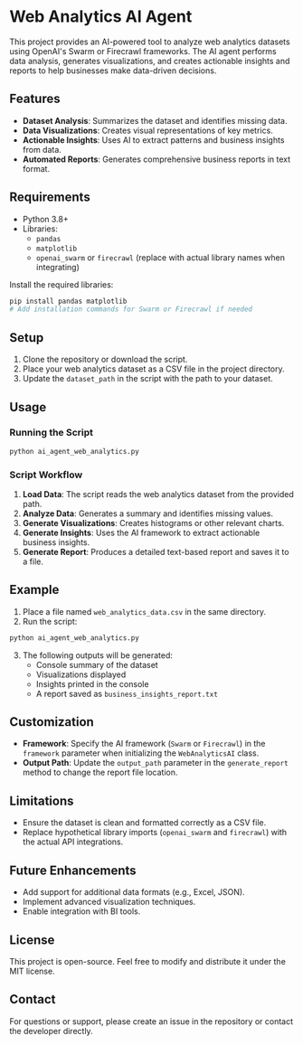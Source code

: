 # Web Analytics AI Agent

This project provides an AI-powered tool to analyze web analytics datasets using OpenAI's Swarm or Firecrawl frameworks. The AI agent performs data analysis, generates visualizations, and creates actionable insights and reports to help businesses make data-driven decisions.

## Features

- **Dataset Analysis**: Summarizes the dataset and identifies missing data.
- **Data Visualizations**: Creates visual representations of key metrics.
- **Actionable Insights**: Uses AI to extract patterns and business insights from data.
- **Automated Reports**: Generates comprehensive business reports in text format.

## Requirements

- Python 3.8+
- Libraries:
  - `pandas`
  - `matplotlib`
  - `openai_swarm` or `firecrawl` (replace with actual library names when integrating)

Install the required libraries:

```bash
pip install pandas matplotlib
# Add installation commands for Swarm or Firecrawl if needed
```

## Setup

1. Clone the repository or download the script.
2. Place your web analytics dataset as a CSV file in the project directory.
3. Update the `dataset_path` in the script with the path to your dataset.

## Usage

### Running the Script

```bash
python ai_agent_web_analytics.py
```

### Script Workflow

1. **Load Data**: The script reads the web analytics dataset from the provided path.
2. **Analyze Data**: Generates a summary and identifies missing values.
3. **Generate Visualizations**: Creates histograms or other relevant charts.
4. **Generate Insights**: Uses the AI framework to extract actionable business insights.
5. **Generate Report**: Produces a detailed text-based report and saves it to a file.

## Example

1. Place a file named `web_analytics_data.csv` in the same directory.
2. Run the script:

```bash
python ai_agent_web_analytics.py
```

3. The following outputs will be generated:
   - Console summary of the dataset
   - Visualizations displayed
   - Insights printed in the console
   - A report saved as `business_insights_report.txt`

## Customization

- **Framework**: Specify the AI framework (`Swarm` or `Firecrawl`) in the `framework` parameter when initializing the `WebAnalyticsAI` class.
- **Output Path**: Update the `output_path` parameter in the `generate_report` method to change the report file location.

## Limitations

- Ensure the dataset is clean and formatted correctly as a CSV file.
- Replace hypothetical library imports (`openai_swarm` and `firecrawl`) with the actual API integrations.

## Future Enhancements

- Add support for additional data formats (e.g., Excel, JSON).
- Implement advanced visualization techniques.
- Enable integration with BI tools.

## License

This project is open-source. Feel free to modify and distribute it under the MIT license.

## Contact

For questions or support, please create an issue in the repository or contact the developer directly.
